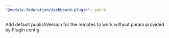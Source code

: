 ```yaml
---
"@module-federation/dashboard-plugin": patch
---
```


Add default publishVersion for the remotes to work without param provided by Plugin config
